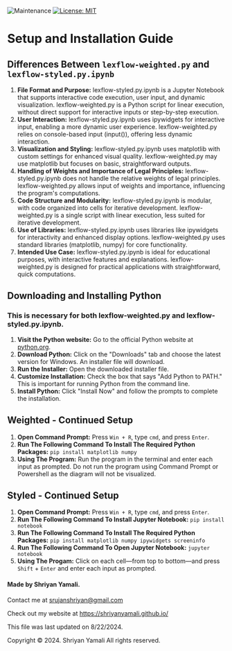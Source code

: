  ![Maintenance](https://img.shields.io/maintenance/no/2024)
[![License: MIT](https://img.shields.io/badge/License-MIT-yellow.svg)](https://opensource.org/licenses/MIT)

# Setup and Installation Guide

## Differences Between `lexflow-weighted.py` and `lexflow-styled.py.ipynb`
1. **File Format and Purpose:**
lexflow-styled.py.ipynb is a Jupyter Notebook that supports interactive code execution, user input, and dynamic visualization.
lexflow-weighted.py is a Python script for linear execution, without direct support for interactive inputs or step-by-step execution.
2. **User Interaction:**
lexflow-styled.py.ipynb uses ipywidgets for interactive input, enabling a more dynamic user experience.
lexflow-weighted.py relies on console-based input (input()), offering less dynamic interaction.
3. **Visualization and Styling:**
lexflow-styled.py.ipynb uses matplotlib with custom settings for enhanced visual quality.
lexflow-weighted.py may use matplotlib but focuses on basic, straightforward outputs.
4. **Handling of Weights and Importance of Legal Principles:**
lexflow-styled.py.ipynb does not handle the relative weights of legal principles.
lexflow-weighted.py allows input of weights and importance, influencing the program's computations.
5. **Code Structure and Modularity:**
lexflow-styled.py.ipynb is modular, with code organized into cells for iterative development.
lexflow-weighted.py is a single script with linear execution, less suited for iterative development.
6. **Use of Libraries:**
lexflow-styled.py.ipynb uses libraries like ipywidgets for interactivity and enhanced display options.
lexflow-weighted.py uses standard libraries (matplotlib, numpy) for core functionality.
7. **Intended Use Case:**
lexflow-styled.py.ipynb is ideal for educational purposes, with interactive features and explanations.
lexflow-weighted.py is designed for practical applications with straightforward, quick computations.


## Downloading and Installing Python
### This is necessary for both lexflow-weighted.py and lexflow-styled.py.ipynb.
1. **Visit the Python website:** Go to the official Python website at [python.org](https://www.python.org/).
2. **Download Python:** Click on the "Downloads" tab and choose the latest version for Windows. An installer file will download.
3. **Run the Installer:** Open the downloaded installer file.
4. **Customize Installation:** Check the box that says "Add Python to PATH." This is important for running Python from the command line.
5. **Install Python:** Click "Install Now" and follow the prompts to complete the installation.

## Weighted - Continued Setup
1. **Open Command Prompt:** Press `Win + R`, type `cmd`, and press `Enter`.
2. **Run The Following Command To Install The Required Python Packages:** `pip install matplotlib numpy`
3. **Using The Program:** Run the program in the terminal and enter each input as prompted. Do not run the program using Command Prompt or Powershell as the diagram will not be visualized. 

## Styled - Continued Setup
1. **Open Command Prompt:** Press `Win + R`, type `cmd`, and press `Enter`.
2. **Run The Following Command To Install Jupyter Notebook:** `pip install notebook`
3. **Run The Following Command To Install The Required Python Packages:** `pip install matplotlib numpy ipywidgets screeninfo`
4. **Run The Following Command To Open Jupyter Notebook:** `jupyter notebook`
5. **Using The Progam:** Click on each cell—from top to bottom—and press `Shift` + `Enter` and enter each input as prompted.

#### Made by Shriyan Yamali. 

Contact me at <a href="https://mail.google.com/mail/?view=cm&fs=1&to=srujanshriyan@gmail.com">srujanshriyan@gmail.com</a>

Check out my website at <a href="https://shriyanyamali.github.io/">https://shriyanyamali.github.io/</a>

This file was last updated on 8/22/2024.

Copyright © 2024. Shriyan Yamali All rights reserved.
